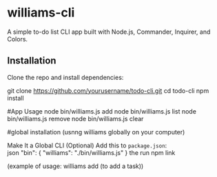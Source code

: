 # williams-cli

A simple to-do list CLI app built with Node.js, Commander, Inquirer, and Colors.

## Installation
Clone the repo and install dependencies:

git clone https://github.com/yourusername/todo-cli.git
cd todo-cli
npm install


#App Usage
node bin/williams.js add
node bin/williams.js list
node bin/williams.js remove <index>
node bin/williams.js clear

#global installation (usnng williams globally on your computer)



Make It a Global CLI (Optional)
Add this to `package.json`:  
   json
   "bin": {
     "williams": "./bin/williams.js"
   }
the run npm link

(example of usage: williams add (to add a task))


